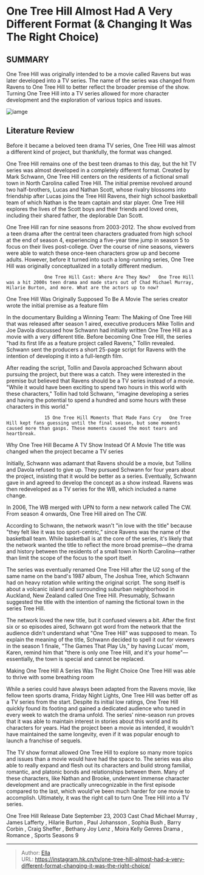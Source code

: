 # One Tree Hill Almost Had A Very Different Format (&amp; Changing It Was The Right Choice)


## SUMMARY 



  One Tree Hill was originally intended to be a movie called Ravens but was later developed into a TV series.   The name of the series was changed from Ravens to One Tree Hill to better reflect the broader premise of the show.   Turning One Tree Hill into a TV series allowed for more character development and the exploration of various topics and issues.  

![iamge](https://static1.srcdn.com/wordpress/wp-content/uploads/2024/01/one-tree-hill.jpg)

## Literature Review
Before it became a beloved teen drama TV series, One Tree Hill was almost a different kind of project, but thankfully, the format was changed.




One Tree Hill remains one of the best teen dramas to this day, but the hit TV series was almost developed in a completely different format. Created by Mark Schwann, One Tree Hill centers on the residents of a fictional small town in North Carolina called Tree Hill. The initial premise revolved around two half-brothers, Lucas and Nathan Scott, whose rivalry blossoms into friendship after Lucas joins the Tree Hill Ravens, their high school basketball team of which Nathan is the team captain and star player. One Tree Hill explores the lives of the Scott boys and their friends and loved ones, including their shared father, the deplorable Dan Scott.




One Tree Hill ran for nine seasons from 2003-2012. The show evolved from a teen drama after the central teen characters graduated from high school at the end of season 4, experiencing a five-year time jump in season 5 to focus on their lives post-college. Over the course of nine seasons, viewers were able to watch these once-teen characters grow up and become adults. However, before it turned into such a long-running series, One Tree Hill was originally conceptualized in a totally different medium.

                  One Tree Hill Cast: Where Are They Now?   One Tree Hill was a hit 2000s teen drama and made stars out of Chad Michael Murray, Hilarie Burton, and more. What are the actors up to now?    


 One Tree Hill Was Originally Supposed To Be A Movie 
The series creator wrote the initial premise as a feature film
          

In the documentary Building a Winning Team: The Making of One Tree Hill that was released after season 1 aired, executive producers Mike Tollin and Joe Davola discussed how Schwann had initially written One Tree Hill as a movie with a very different title. Before becoming One Tree Hill, the series &#34;had its first life as a feature project called Ravens,&#34; Tollin revealed. Schwann sent the producers a short 25-page script for Ravens with the intention of developing it into a full-length film.




After reading the script, Tollin and Davola approached Schwann about pursuing the project, but there was a catch. They were interested in the premise but believed that Ravens should be a TV series instead of a movie. &#34;While it would have been exciting to spend two hours in this world with these characters,&#34; Tollin had told Schwann, &#34;imagine developing a series and having the potential to spend a hundred and some hours with these characters in this world.&#34;

                  15 One Tree Hill Moments That Made Fans Cry   One Tree Hill kept fans guessing until the final season, but some moments caused more than gasps. These moments caused the most tears and heartbreak.     



 Why One Tree Hill Became A TV Show Instead Of A Movie 
The title was changed when the project became a TV series
          

Initially, Schwann was adamant that Ravens should be a movie, but Tollins and Davola refused to give up. They pursued Schwann for four years about the project, insisting that it would be better as a series. Eventually, Schwann gave in and agreed to develop the concept as a show instead. Ravens was then redeveloped as a TV series for the WB, which included a name change.






In 2006, The WB merged with UPN to form a new network called The CW. From season 4 onwards, One Tree Hill aired on The CW.




According to Schwann, the network wasn&#39;t &#34;in love with the title&#34; because &#34;they felt like it was too sport-centric,&#34; since Ravens was the name of the basketball team. While basketball is at the core of the series, it&#39;s likely that the network wanted the title to reflect the more broad premise—the drama and history between the residents of a small town in North Carolina—rather than limit the scope of the focus to the sport itself.

The series was eventually renamed One Tree Hill after the U2 song of the same name on the band&#39;s 1987 album, The Joshua Tree, which Schwann had on heavy rotation while writing the original script. The song itself is about a volcanic island and surrounding suburban neighborhood in Auckland, New Zealand called One Tree Hill. Presumably, Schwann suggested the title with the intention of naming the fictional town in the series Tree Hill.




The network loved the new title, but it confused viewers a bit. After the first six or so episodes aired, Schwann got word from the network that the audience didn&#39;t understand what &#34;One Tree Hill&#34; was supposed to mean. To explain the meaning of the title, Schwann decided to spell it out for viewers in the season 1 finale, &#34;The Games That Play Us,&#34; by having Lucas&#39; mom, Karen, remind him that &#34;there is only one Tree Hill, and it&#39;s your home&#34;—essentially, the town is special and cannot be replaced.



 Making One Tree Hill A Series Was The Right Choice 
One Tree Hill was able to thrive with some breathing room
         

While a series could have always been adapted from the Ravens movie, like fellow teen sports drama, Friday Night Lights, One Tree Hill was better off as a TV series from the start. Despite its initial low ratings, One Tree Hill quickly found its footing and gained a dedicated audience who tuned in every week to watch the drama unfold. The series&#39; nine-season run proves that it was able to maintain interest in stories about this world and its characters for years. Had the project been a movie as intended, it wouldn&#39;t have maintained the same longevity, even if it was popular enough to launch a franchise of sequels.




The TV show format allowed One Tree Hill to explore so many more topics and issues than a movie would have had the space to. The series was also able to really expand and flesh out its characters and build strong familial, romantic, and platonic bonds and relationships between them. Many of these characters, like Nathan and Brooke, underwent immense character development and are practically unrecognizable in the first episode compared to the last, which would&#39;ve been much harder for one movie to accomplish. Ultimately, it was the right call to turn One Tree Hill into a TV series.

  One Tree Hill   Release Date   September 23, 2003    Cast   Chad Michael Murray , James Lafferty , Hilarie Burton , Paul Johansson , Sophia Bush , Barry Corbin , Craig Sheffer , Bethany Joy Lenz , Moira Kelly    Genres   Drama , Romance , Sports    Seasons   9       



---

> Author: [Ella](https://instagram.hk.cn/)  
> URL: https://instagram.hk.cn/tv/one-tree-hill-almost-had-a-very-different-format-changing-it-was-the-right-choice/  

